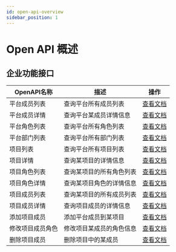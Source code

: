 ```yaml
---
id: open-api-overview
sidebar_position: 1
---
```


# Open API 概述

## 企业功能接口
| OpenAPI名称 | 描述 | 操作 |
| --- | --- | --- |
| 平台成员列表 | 查询平台所有成员列表 | [查看文档](./enterprise-api/platform-users) |
| 平台成员详情 | 查询平台某成员详情信息 | [查看文档](./enterprise-api/platform-user) |
| 平台角色列表 | 查询平台所有角色列表 | [查看文档](./enterprise-api/platform-roles) |
| 平台部门列表 | 查询平台所有部门列表 | [查看文档](./enterprise-api/platform-departments) |
| 项目列表 | 查询平台所有项目列表 | [查看文档](./enterprise-api/projects) |
| 项目详情 | 查询某项目的详情信息 | [查看文档](./enterprise-api/project) |
| 项目角色列表 | 查询某项目的所有角色列表 | [查看文档](./enterprise-api/project-roles) |
| 项目角色详情 | 查询某项目角色的详情信息 | [查看文档](./enterprise-api/project-role) |
| 项目成员列表 | 查询某项目的所有成员列表 | [查看文档](./enterprise-api/project-users) |
| 项目成员详情 | 查询项目成员的详情信息 | [查看文档](./enterprise-api/project-user) |
| 添加项目成员 | 添加平台成员到某项目 | [查看文档](./enterprise-api/project-user-add) |
| 修改项目成员角色 | 修改项目某成员的角色信息 | [查看文档](./enterprise-api/project-user-role-upt) |
| 删除项目成员 | 删除项目中的某成员 | [查看文档](./enterprise-api/project-user-del) |
